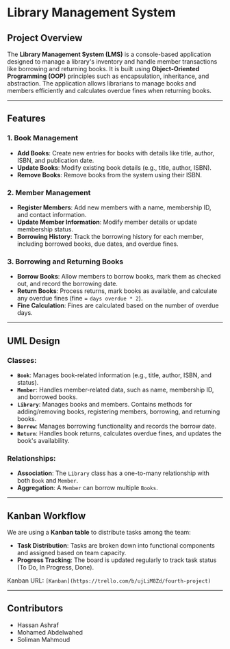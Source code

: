 # Library Management System

## Project Overview

The **Library Management System (LMS)** is a console-based application designed to manage a library's inventory and handle member transactions like borrowing and returning books. It is built using **Object-Oriented Programming (OOP)** principles such as encapsulation, inheritance, and abstraction. The application allows librarians to manage books and members efficiently and calculates overdue fines when returning books.

---

## Features

### 1. **Book Management**
   - **Add Books**: Create new entries for books with details like title, author, ISBN, and publication date.
   - **Update Books**: Modify existing book details (e.g., title, author, ISBN).
   - **Remove Books**: Remove books from the system using their ISBN.

### 2. **Member Management**
   - **Register Members**: Add new members with a name, membership ID, and contact information.
   - **Update Member Information**: Modify member details or update membership status.
   - **Borrowing History**: Track the borrowing history for each member, including borrowed books, due dates, and overdue fines.

### 3. **Borrowing and Returning Books**
   - **Borrow Books**: Allow members to borrow books, mark them as checked out, and record the borrowing date.
   - **Return Books**: Process returns, mark books as available, and calculate any overdue fines (fine = `days overdue * 2`).
   - **Fine Calculation**: Fines are calculated based on the number of overdue days.

---

## UML Design

### Classes:
   - **`Book`**: Manages book-related information (e.g., title, author, ISBN, and status).
   - **`Member`**: Handles member-related data, such as name, membership ID, and borrowed books.
   - **`Library`**: Manages books and members. Contains methods for adding/removing books, registering members, borrowing, and returning books.
   - **`Borrow`**: Manages borrowing functionality and records the borrow date.
   - **`Return`**: Handles book returns, calculates overdue fines, and updates the book's availability.

### Relationships:
   - **Association**: The `Library` class has a one-to-many relationship with both `Book` and `Member`.
   - **Aggregation**: A `Member` can borrow multiple `Books`.

---

## Kanban Workflow

We are using a **Kanban table** to distribute tasks among the team:
- **Task Distribution**: Tasks are broken down into functional components and assigned based on team capacity.
- **Progress Tracking**: The board is updated regularly to track task status (To Do, In Progress, Done).

Kanban URL: `[Kanban](https://trello.com/b/ujLiM8Zd/fourth-project)`

---

## Contributors

- Hassan Ashraf
- Mohamed Abdelwahed
- Soliman Mahmoud

